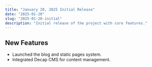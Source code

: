```yaml
---
title: "January 20, 2025 Initial Release"
date: "2025-01-20"
slug: "2025-01-20-initial"
description: "Initial release of the project with core features."
---
```


## New Features

- Launched the blog and static pages system.
- Integrated Decap CMS for content management.